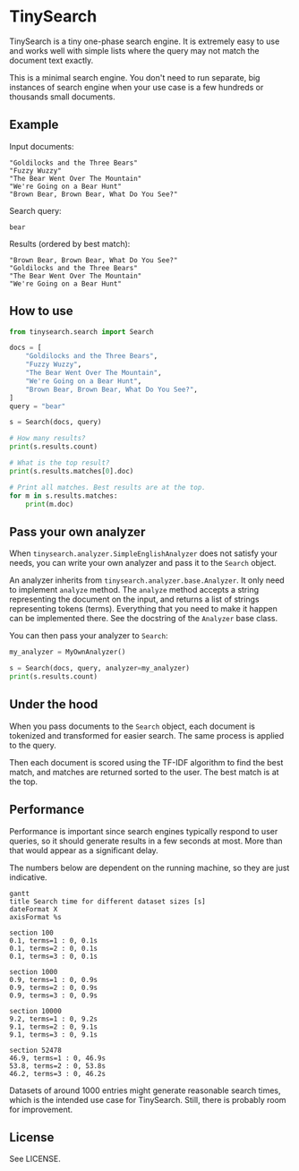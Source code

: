# TinySearch

TinySearch is a tiny one-phase search engine. It is extremely easy to
use and works well with simple lists where the query may not match the
document text exactly.

This is a minimal search engine. You don't need to run separate, big
instances of search engine when your use case is a few hundreds or
thousands small documents.

## Example

Input documents:

```
"Goldilocks and the Three Bears"
"Fuzzy Wuzzy"
"The Bear Went Over The Mountain"
"We're Going on a Bear Hunt"
"Brown Bear, Brown Bear, What Do You See?"
```

Search query:

```
bear
```

Results (ordered by best match):

```
"Brown Bear, Brown Bear, What Do You See?"
"Goldilocks and the Three Bears"
"The Bear Went Over The Mountain"
"We're Going on a Bear Hunt"
```

## How to use

```python
from tinysearch.search import Search

docs = [
    "Goldilocks and the Three Bears",
    "Fuzzy Wuzzy",
    "The Bear Went Over The Mountain",
    "We're Going on a Bear Hunt",
    "Brown Bear, Brown Bear, What Do You See?",
]
query = "bear"

s = Search(docs, query)

# How many results?
print(s.results.count)

# What is the top result?
print(s.results.matches[0].doc)

# Print all matches. Best results are at the top.
for m in s.results.matches:
    print(m.doc)
```

## Pass your own analyzer

When `tinysearch.analyzer.SimpleEnglishAnalyzer` does not satisfy your
needs, you can write your own analyzer and pass it to the `Search`
object.

An analyzer inherits from `tinysearch.analyzer.base.Analyzer`. It only
need to implement `analyze` method. The `analyze` method accepts a string
representing the document on the input, and returns a list of strings
representing tokens (terms). Everything that you need to make it happen
can be implemented there. See the docstring of the `Analyzer` base class.

You can then pass your analyzer to `Search`:

```python
my_analyzer = MyOwnAnalyzer()

s = Search(docs, query, analyzer=my_analyzer)
print(s.results.count)
```

## Under the hood

When you pass documents to the `Search` object, each document is
tokenized and transformed for easier search. The same process is
applied to the query.

Then each document is scored using the TF-IDF algorithm to find the
best match, and matches are returned sorted to the user. The best match
is at the top.

## Performance

Performance is important since search engines typically respond to
user queries, so it should generate results in a few seconds at most.
More than that would appear as a significant delay.

The numbers below are dependent on the running machine, so they are
just indicative.

```mermaid
gantt
title Search time for different dataset sizes [s]
dateFormat X
axisFormat %s

section 100
0.1, terms=1 : 0, 0.1s
0.1, terms=2 : 0, 0.1s
0.1, terms=3 : 0, 0.1s

section 1000
0.9, terms=1 : 0, 0.9s
0.9, terms=2 : 0, 0.9s
0.9, terms=3 : 0, 0.9s

section 10000
9.2, terms=1 : 0, 9.2s
9.1, terms=2 : 0, 9.1s
9.1, terms=3 : 0, 9.1s

section 52478
46.9, terms=1 : 0, 46.9s
53.8, terms=2 : 0, 53.8s
46.2, terms=3 : 0, 46.2s
```

Datasets of around 1000 entries might generate reasonable search times,
which is the intended use case for TinySearch. Still, there is probably
room for improvement.

## License

See LICENSE.
